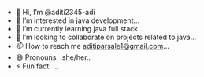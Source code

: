 - 👋 Hi, I’m @aditi2345-adi
- 👀 I’m interested in java development...
- 🌱 I’m currently learning java full stack...
- 💞️ I’m looking to collaborate on projects related to java...
- 📫 How to reach me aditiparsale1@gmail.com...
- 😄 Pronouns: .she/her..
- ⚡ Fun fact: ...

<!---
aditi2345-adi/aditi2345-adi is a ✨ special ✨ repository because its `README.md` (this file) appears on your GitHub profile.
You can click the Preview link to take a look at your changes.
--->
